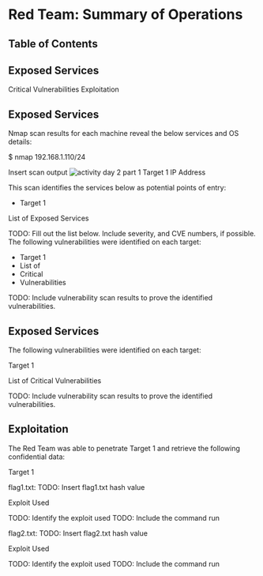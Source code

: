 # Red Team: Summary of Operations

## Table of Contents

## Exposed Services

Critical Vulnerabilities
Exploitation

## Exposed Services
Nmap scan results for each machine reveal the below services and OS details:

$ nmap 192.168.1.110/24

Insert scan output
![activity day 2  part 1 Target 1 IP Address](https://user-images.githubusercontent.com/88813019/157798892-c212739a-b6ab-4ac0-9255-84bb0b00d97a.PNG)


This scan identifies the services below as potential points of entry:

- Target 1

List of Exposed Services

TODO: Fill out the list below. Include severity, and CVE numbers, if possible.
The following vulnerabilities were identified on each target:

- Target 1
- List of
- Critical
- Vulnerabilities

TODO: Include vulnerability scan results to prove the identified vulnerabilities.

## Exposed Services

The following vulnerabilities were identified on each target:

Target 1

List of
Critical
Vulnerabilities

TODO: Include vulnerability scan results to prove the identified vulnerabilities.

## Exploitation

The Red Team was able to penetrate Target 1 and retrieve the following confidential data:

Target 1


flag1.txt: TODO: Insert flag1.txt hash value


Exploit Used

TODO: Identify the exploit used
TODO: Include the command run

flag2.txt: TODO: Insert flag2.txt hash value


Exploit Used

TODO: Identify the exploit used
TODO: Include the command run
